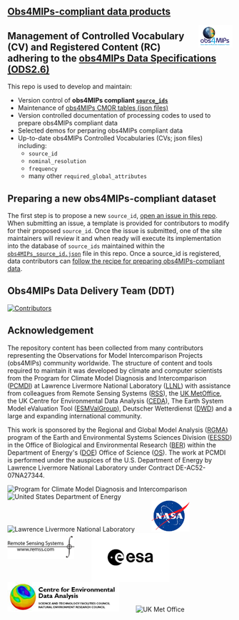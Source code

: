 ## [Obs4MIPs-compliant data products](https://github.com/PCMDI/obs4MIPs-cmor-tables/tree/master/inputs/README.md) ##


<img src="assets/imgs/obs4MIPsRLogo.png" width="15%" height="15%" align="right" />

## Management of Controlled Vocabulary (CV) and Registered Content (RC) adhering to the [obs4MIPs Data Specifications (ODS2.6)](https://zenodo.org/records/17235676) ##

This repo is used to develop and maintain:

- Version control of **obs4MIPs compliant [`source_ids`](https://github.com/PCMDI/obs4MIPs-cmor-tables/blob/master/obs4MIPs_source_id.json)** 
- Maintenance of [obs4MIPs CMOR tables (json files)](https://github.com/PCMDI/obs4MIPs-cmor-tables/tree/master/Tables)
- Version controlled documentation of processing codes to used to prepare obs4MIPs compliant data
- Selected demos for perparing obs4MIPs compliant data
- Up-to-date obs4MIPs Controlled Vocabularies (CVs; json files) including: 
    - `source_id`
    - `nominal_resolution`
    - `frequency`
    - many other `required_global_attributes` 

## Preparing a new obs4MIPs-compliant dataset 

The first step is to propose a new `source_id`, [open an issue in this repo](https://github.com/PCMDI/obs4MIPs-cmor-tables/issues/new/choose). When submitting an issue, a template is provided for contributors to modify for their proposed `source_id`. Once the issue is submitted, one of the site maintainers will review it and when ready will execute its implementation into the database of `source_ids` maintained within the [`obs4MIPs_source_id.json`](https://github.com/PCMDI/obs4MIPs-cmor-tables/blob/master/obs4MIPs_source_id.json) file in this repo.  Once a source_id is registered, data contributors can [follow the recipe for preparing obs4MIPs-compliant data](https://github.com/PCMDI/obs4MIPs-cmor-tables/blob/master/inputs/README.md).


## Obs4MIPs Data Delivery Team (DDT)

[![Contributors](https://contrib.rocks/image?repo=PCMDI/obs4MIPs-cmor-tables)](https://github.com/PCMDI/obs4MIPs-cmor-tables/graphs/contributors)

## Acknowledgement

The repository content has been collected from many contributors representing the Observations for Model Intercomparison Projects (obs4MIPs) community worldwide. The structure of content and tools required to maintain it was developed by climate and computer scientists from the Program for Climate Model Diagnosis and Intercomparison ([PCMDI](https://pcmdi.llnl.gov/)) at Lawrence Livermore National Laboratory ([LLNL](https://www.llnl.gov/)) with assistance from colleagues from Remote Sensing Systems ([RSS](https://www.remss.com/)), the [UK MetOffice](https://www.metoffice.gov.uk/), the UK Centre for Environmental Data Analysis ([CEDA](https://www.ceda.ac.uk/)), The Earth System Model eValuation Tool ([ESMValGroup](https://esmvaltool.org/)), Deutscher Wetterdienst ([DWD](https://www.dwd.de)) and a large and expanding international community.

This work is sponsored by the Regional and Global Model Analysis ([RGMA](https://climatemodeling.science.energy.gov/program/regional-global-model-analysis)) program of the Earth and Environmental Systems Sciences Division ([EESSD](https://science.osti.gov/ber/Research/eessd)) in the Office of Biological and Environmental Research ([BER](https://science.osti.gov/ber)) within the Department of Energy's ([DOE](https://www.energy.gov/)) Office of Science ([OS](https://science.osti.gov/)). The work at PCMDI is performed under the auspices of the U.S. Department of Energy by Lawrence Livermore National Laboratory under Contract DE-AC52-07NA27344.

<p>
    <img src="https://pcmdi.github.io/assets/PCMDI/100px-PCMDI-Logo-NoText-square-png8.png"
         width="80"
         style="margin-right: 30px"
         title="Program for Climate Model Diagnosis and Intercomparison"
         alt="Program for Climate Model Diagnosis and Intercomparison"
    >&nbsp;
    <img src="https://pcmdi.github.io/assets/DOE/480px-DOE_Seal_Color.png"
         width="65"
         style="margin-right: 30px"
         title="United States Department of Energy"
         alt="United States Department of Energy"
    >&nbsp;
    <img src="https://pcmdi.github.io/assets/LLNL/212px-LLNLiconPMS286-WHITEBACKGROUND.png"
         width="65"
         style="margin-right: 30px"
         title="Lawrence Livermore National Laboratory"
         alt="Lawrence Livermore National Laboratory"
    >&nbsp;
        <img src="https://github.com/PCMDI/assets/blob/main/NASA/577x480px-NASA_Logo.png"
         width="85"
         style="margin-right: 30px"
         title="NASA"
         alt="NASA"
    >&nbsp;
         <img src="https://github.com/PCMDI/assets/blob/main/RSS/308x107px-RSS_Logo_Blank_Background.png"
         width="150"
         style="margin-right: 30px"
         title="RSS"
         alt="RSS"
    >&nbsp;
         <img src="https://github.com/PCMDI/assets/blob/main/ESA/ESA_logo_2020_Black.png"
         width="175"
         style="vertical-align:middle;margin:0px
         title="ESA"
         alt="ESA"
    >&nbsp;
         <img src="https://github.com/PCMDI/assets/blob/main/CEDA/CEDA_logo.jpg"
         width="250"
         style="margin-right: 30px"
         title="CEDA"
         alt="CEDA"
    >&nbsp;
         <img src="https://pcmdi.github.io/assets/MetOffice/100px-Met_Office_LogoBLACK.png"
         width="65"
         style="margin-right: 30px"
         title="UK Met Office"
         alt="UK Met Office"
    >
</p>
